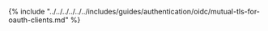 {% include "../../../../../../includes/guides/authentication/oidc/mutual-tls-for-oauth-clients.md" %}